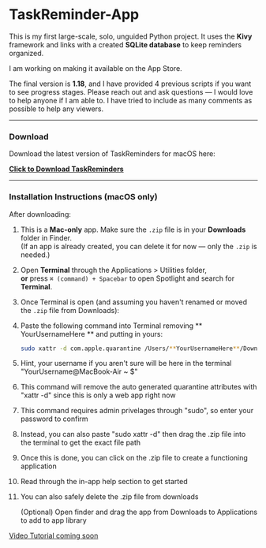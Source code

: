 # TaskReminder-App

This is my first large-scale, solo, unguided Python project. It uses the **Kivy** framework and links with a created **SQLite database** to keep reminders organized.

I am working on making it available on the App Store.

The final version is **1.18**, and I have provided 4 previous scripts if you want to see progress stages. Please reach out and ask questions — I would love to help anyone if I am able to. I have tried to include as many comments as possible to help any viewers.

---

### Download

Download the latest version of TaskReminders for macOS here:

[**Click to Download TaskReminders**](https://github.com/atimmeny27/TaskReminder-App/releases/latest/download/TaskReminders.app.zip)

---

### Installation Instructions (macOS only)

After downloading:

1. This is a **Mac-only** app. Make sure the `.zip` file is in your **Downloads** folder in Finder.  
   (If an app is already created, you can delete it for now — only the `.zip` is needed.)

2. Open **Terminal** through the Applications > Utilities folder,  
   **or** press `⌘ (command) + Spacebar` to open Spotlight and search for **Terminal**.

3. Once Terminal is open (and assuming you haven't renamed or moved the `.zip` file from Downloads):

4. Paste the following command into Terminal removing ** YourUsernameHere ** and putting in yours:

   ```bash
   sudo xattr -d com.apple.quarantine /Users/**YourUsernameHere**/Downloads/TaskReminders.app.zip
   
5. Hint, your username if you aren't sure will be here in the terminal "YourUsername@MacBook-Air ~ $"
10. This command will remove the auto generated quarantine attributes with "xattr -d" since this is only a web app right now
11. This command requires admin privelages through "sudo", so enter your password to confirm

12. Instead, you can also paste "sudo xattr -d" then drag the .zip file into the terminal to get the exact file path 
13. Once this is done, you can click on the .zip file to create a functioning application
14. Read through the in-app help section to get started
15. You can also safely delete the .zip file from downloads
   
    (Optional) Open finder and drag the app from Downloads to Applications to add to app library

[Video Tutorial coming soon]()
